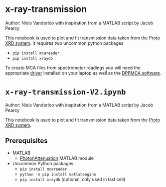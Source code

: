 # x-ray-transmission
Author: Niels Vanderloo with inspiration from a MATLAB script by Jacob Pearcy

This notebook is used to plot and fit transmission data taken from the [Proto XRD system](https://leia.psfc.mit.edu/wiki/index.php/PROTO-XRD
).
It requires two uncommon python packages
- `pip install mcareader`
- `pip install xraydb`

To create MCA files from spectrometer readings you will need the appropriate [driver](https://www.amptek.com/software/dp5-digital-pulse-processor-software/dpp-installation-instructions) installed on your laptop as well as the [DPPMCA software](https://www.amptek.com/software/dp5-digital-pulse-processor-software/dppmca-display-acquisition-software).

# `x-ray-transmission-V2.ipynb`

Author: Niels Vanderloo with inspiration from a MATLAB script by Jacob Pearcy

This notebook is used to plot and fit transmission data taken from the [Proto XRD system](https://leia.psfc.mit.edu/wiki/index.php/PROTO-XRD).

## Prerequisites
- MATLAB
  - [PhotonAttenuation](https://www.mathworks.com/matlabcentral/fileexchange/12092-photonattenuation) MATLAB module
- Uncommon Python packages:
  - `pip install mcareader`
  - `python -m pip install matlabengine`
  - `pip install xraydb` (optional, only used in last cell)

